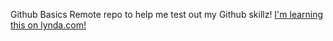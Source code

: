 Github Basics
Remote repo to help me test out my Github skillz!
[I'm learning this on lynda.com!](http://www.lynda.com)
